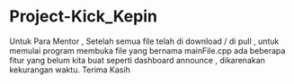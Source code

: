 # Project-Kick_Kepin
Untuk Para Mentor , Setelah semua file telah di download / di pull , untuk memulai program membuka file yang bernama mainFile.cpp
ada beberapa fitur yang belum kita buat seperti dashboard announce , dikarenakan kekurangan waktu.
Terima Kasih
